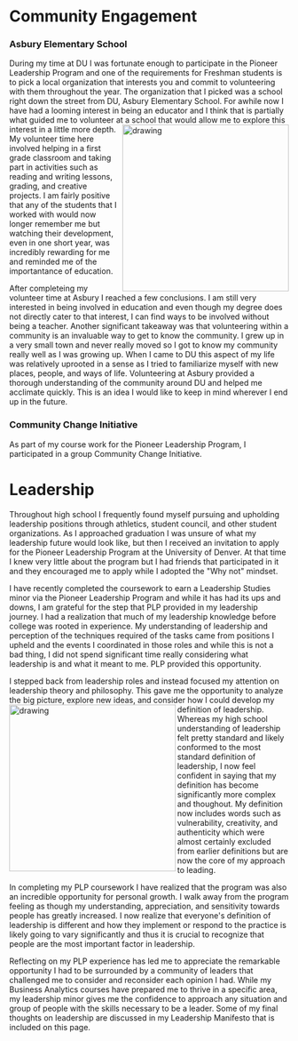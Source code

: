 # Community Engagement
### Asbury Elementary School

During my time at DU I was fortunate enough to participate in the Pioneer Leadership Program and one of the requirements for Freshman students is to pick a local organization that interests you and commit to volunteering with them throughout the year. The organization that I picked was a school right down the street from DU, Asbury Elementary School. For awhile now I have had a looming interest in being an educator and I think that is partially what guided me to volunteer at a school that would allow me to explore this interest in a little more depth. <img align = "right" src = "https://user-images.githubusercontent.com/98546888/161779438-f886e853-054d-46fd-8b03-1d109b40c77f.png" alt = "drawing" width = "300"/>My volunteer time here involved helping in a first grade classroom and taking part in activities such as reading and writing lessons, grading, and creative projects. I am fairly positive that any of the students that I worked with would now longer remember me but watching their development, even in one short year, was incredibly rewarding for me and reminded me of the importantance of education. 

After completeing my volunteer time at Asbury I reached a few conclusions. I am still very interested in being involved in education and even though my degree does not directly cater to that interest, I can find ways to be involved without being a teacher. Another significant takeaway was that volunteering within a community is an invaluable way to get to know the community. I grew up in a very small town and never really moved so I got to know my community really well as I was growing up. When I came to DU this aspect of my life was relatively uprooted in a sense as I tried to familiarize myself with new places, people, and ways of life. Volunteering at Asbury provided a thorough understanding of the community around DU and helped me acclimate quickly. This is an idea I would like to keep in mind wherever I end up in the future. 

### Community Change Initiative


As part of my course work for the Pioneer Leadership Program, I participated in a group Community Change Initiative. 

# Leadership

Throughout high school I frequently found myself pursuing and upholding leadership positions through athletics, student council, and other student organizations. As I approached graduation I was unsure of what my leadership future would look like, but then I received an invitation to apply for the Pioneer Leadership Program at the University of Denver. At that time I knew very little about the program but I had friends that participated in it and they encouraged me to apply while I adopted the "Why not" mindset. 

I have recently completed the coursework to earn a Leadership Studies minor via the Pioneer Leadership Program and while it has had its ups and downs, I am grateful for the step that PLP provided in my leadership journey. I had a realization that much of my leadership knowledge before college was rooted in experience. My understanding of leadership and perception of the techniques required of the tasks came from positions I upheld and the events I coordinated in those roles and while this is not a bad thing, I did not spend significant time really considering what leadership is and what it meant to me. PLP provided this opportunity. 

I stepped back from leadership roles and instead focused my attention on leadership theory and philosophy. This gave me the opportunity to analyze the big picture, explore new ideas, and consider how I could develop my definition of leadership. <img align = "left" src = "https://user-images.githubusercontent.com/98546888/161780231-41d0aa33-a76c-45a8-990c-debab4400338.jpeg" alt = "drawing" width = "300"/>Whereas my high school understanding of leadership felt pretty standard and likely conformed to the most standard definition of leadership, I now feel confident in saying that my definition has become significantly more complex and thoughout. My definition now includes words such as vulnerability, creativity, and authenticity which were almost certainly excluded from earlier definitions but are now the core of my approach to leading. 

In completing my PLP coursework I have realized that the program was also an incredible opportunity for personal growth. I walk away from the program feeling as though my understanding, appreciation, and sensitivity towards people has greatly increased. I now realize that everyone's definition of leadership is different and how they implement or respond to the practice is likely going to vary significantly and thus it is crucial to recognize that people are the most important factor in leadership. 

Reflecting on my PLP experience has led me to appreciate the remarkable opportunity I had to be surrounded by a community of leaders that challenged me to consider and reconsider each opinion I had. While my Business Analytics courses have prepared me to thrive in a specific area, my leadership minor gives me the confidence to approach any situation and group of people with the skills necessary to be a leader. Some of my final thoughts on leadership are discussed in my Leadership Manifesto that is included on this page.
